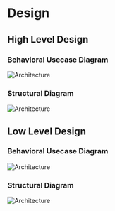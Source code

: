 # Design

## High Level Design 

### Behavioral Usecase Diagram

![Architecture](https://github.com/Aranshu/Tic-Tac-Toe/blob/main/6_Media/usecase%20HL.png?raw=true)

### Structural Diagram

![Architecture](https://github.com/Aranshu/Tic-Tac-Toe/blob/master/6_Media/high%20level%20structural.png?raw=true)

## Low Level Design 

### Behavioral Usecase Diagram

![Architecture](https://github.com/Aranshu/Tic-Tac-Toe/blob/main/6_Media/structural%20HL.png?raw=true)

### Structural Diagram

![Architecture](https://github.com/Aranshu/Tic-Tac-Toe/blob/main/6_Media/structural%20high%20level.png?raw=true)


